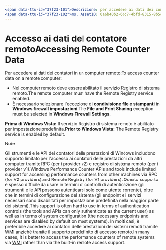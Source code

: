 ```yaml
---
<span data-ttu-id="37f23-101">Descrizione: per accedere ai dati dei contatori in un computer remoto: nel computer remoto deve essere abilitato il servizio Registro di sistema remoto. È necessario selezionare l'eccezione per la condivisione di file e stampanti in Windows Firewall impostazioni. prima di Windows Vista, il servizio Registro di sistema remoto è abilitato per impostazione predefinita.</span><span class="sxs-lookup"><span data-stu-id="37f23-101">description: To access counter data on a remote computer:The remote computer must have the Remote Registry service enabled.The File and Print Sharing exception must be selected in Windows Firewall Settings.Prior to Windows Vista:  The Remote Registry service is enabled by default.</span></span>
<span data-ttu-id="37f23-102">ms. AssetID: 0a6b40b2-6cc7-4bfd-8315-8b5c12954df8 title: accesso ai dati del contatore remoto ms. Topic: articolo ms. Date: 08/17/2020</span><span class="sxs-lookup"><span data-stu-id="37f23-102">ms.assetid: 0a6b40b2-6cc7-4bfd-8315-8b5c12954df8 title: Accessing Remote Counter Data ms.topic: article ms.date: 08/17/2020</span></span>
---
```


# <a name="accessing-remote-counter-data"></a><span data-ttu-id="37f23-103">Accesso ai dati del contatore remoto</span><span class="sxs-lookup"><span data-stu-id="37f23-103">Accessing Remote Counter Data</span></span>

<span data-ttu-id="37f23-104">Per accedere ai dati dei contatori in un computer remoto:</span><span class="sxs-lookup"><span data-stu-id="37f23-104">To access counter data on a remote computer:</span></span>

- <span data-ttu-id="37f23-105">Nel computer remoto deve essere abilitato il servizio Registro di sistema remoto.</span><span class="sxs-lookup"><span data-stu-id="37f23-105">The remote computer must have the Remote Registry service enabled.</span></span>
- <span data-ttu-id="37f23-106">È necessario selezionare l'eccezione di **condivisione file e stampanti** in **Windows firewall impostazioni**.</span><span class="sxs-lookup"><span data-stu-id="37f23-106">The **File and Print Sharing** exception must be selected in **Windows Firewall Settings**.</span></span>

<span data-ttu-id="37f23-107">**Prima di Windows Vista:** Il servizio Registro di sistema remoto è abilitato per impostazione predefinita.</span><span class="sxs-lookup"><span data-stu-id="37f23-107">**Prior to Windows Vista:** The Remote Registry service is enabled by default.</span></span>

> [!NOTE]
> <span data-ttu-id="37f23-108">Gli strumenti e le API dei contatori delle prestazioni di Windows includono supporto limitato per l'accesso ai contatori delle prestazioni da altri computer tramite RPC (per i provider v2) e registro di sistema remoto (per i provider v1).</span><span class="sxs-lookup"><span data-stu-id="37f23-108">Windows Performance Counter APIs and tools include limited support for accessing performance counters from other machines via RPC (for V2 providers) and Remote Registry (for V1 providers).</span></span> <span data-ttu-id="37f23-109">Questo supporto è spesso difficile da usare in termini di controlli di autenticazione (gli strumenti e le API possono autenticarsi solo come utente corrente), oltre che in termini di configurazione del sistema (gli endpoint e i servizi necessari sono disabilitati per impostazione predefinita nella maggior parte dei sistemi).</span><span class="sxs-lookup"><span data-stu-id="37f23-109">This support is often hard to use in terms of authentication controls (the tools and APIs can only authenticate as the current user) as well as in terms of system configuration (the necessary endpoints and services are disabled by default on most systems).</span></span> <span data-ttu-id="37f23-110">In molti casi, è preferibile accedere ai contatori delle prestazioni dei sistemi remoti tramite [WMI](/windows/desktop/WmiSdk/monitoring-performance-data) anziché tramite il supporto predefinito di accesso remoto.</span><span class="sxs-lookup"><span data-stu-id="37f23-110">In many cases, it is better to access the performance counters of remote systems via [WMI](/windows/desktop/WmiSdk/monitoring-performance-data) rather than via the built-in remote access support.</span></span>
